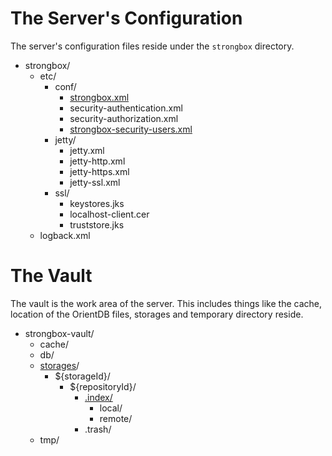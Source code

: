 # The Server's Configuration

The server's configuration files reside under the `strongbox` directory.

* strongbox/
  * etc/
    * conf/
      * [strongbox.xml](https://github.com/strongbox/strongbox/wiki/The-strongbox.xml-File)
      * security-authentication.xml
      * security-authorization.xml
      * [strongbox-security-users.xml](https://github.com/strongbox/strongbox/wiki/The-strongbox%E2%80%90security%E2%80%90users.xml-File)
    * jetty/
      * jetty.xml
      * jetty-http.xml
      * jetty-https.xml
      * jetty-ssl.xml
    * ssl/
      * keystores.jks
      * localhost-client.cer
      * truststore.jks
   * logback.xml

# The Vault

The vault is the work area of the server. This includes things like the cache, location of the OrientDB files, storages and temporary directory reside.

* strongbox-vault/
  * cache/
  * db/
  * [storages](https://github.com/strongbox/strongbox/wiki/Storages)/
    * ${storageId}/
      * ${repositoryId}/
        * [.index/](https://github.com/strongbox/strongbox/wiki/Maven-Indexer#where-are-the-maven-indexes-located)
          * local/
          * remote/
        * .trash/
  * tmp/
